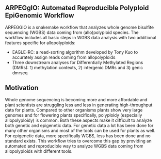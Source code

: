 ## **ARPEGgIO**: **A**utomated **R**eproducible **P**olyploid **E**pi**G**enomic **W**orkflow

ARPEGGIO is a snakemake workflow that analyzes whole genome bisulfite sequencing (WGBS) data coming from (allo)polyploid species. The workflow includes all basic steps in WGBS data analysis with two additional features specific for allopolyploids:

 - EAGLE-RC: a read-sorting algorithm developed by Tony Kuo to accurately assign reads coming from allopolyploids
 - Three downstream analyses for Differentially Methylated Regions (DMRs): 1) methylation contexts, 2) intergenic DMRs and 3) genic dmrseq

 ## Motivation

Whole genome sequencing is becoming more and more affordable and plant scientists are struggling less and less in generating high-throughput data for plants. Compared to other organisms plants show very large genomes and for flowering plants specifically, polyploidy (especially allopolyploidy) is common. Both these aspects make it difficult to analyze both genetic and epigenetic data. For genetic data a lot has been done for many other organisms and most of the tools can be used for plants as well. For epigenetic data, more specifically WGBS, less has been done and no standard exists.
This workflow tries to overcome this gap by providing an automated and reproducible way to analyze WGBS data coming from allopolyploids with different tools.
